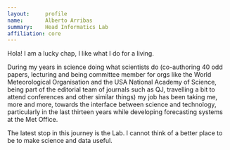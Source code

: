 ```yaml
---
layout:     profile
name:       Alberto Arribas
summary:    Head Informatics Lab
affiliation: core
---
```


Hola! I am a lucky chap, I like what I do for a living.

During my years in science doing what scientists do (co-authoring 40 odd papers, lecturing and being committee member for orgs like the World Meteorological Organisation and the USA National Academy of Science, being part of the editorial team of journals such as QJ, travelling a bit to attend conferences and other similar things) my job has been taking me, more and more, towards the interface between science and technology, particularly in the last thirteen years while developing forecasting systems at the Met Office.

The latest stop in this journey is the Lab. I cannot think of a better place to be to make science and data useful.
